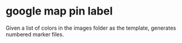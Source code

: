 # google map pin label

Given a list of colors in the images folder as the template, generates numbered marker files.
